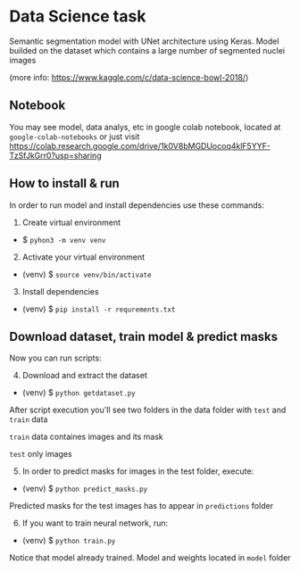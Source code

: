 # Data Science task


Semantic​ segmentation model with UNet architecture using Keras.
Model builded on the dataset which contains a large number of segmented nuclei images


(more info: https://www.kaggle.com/c/data-science-bowl-2018/)


## Notebook

You may see model, data analys, etc in google colab notebook, located at `google-colab-notebooks` or just visit https://colab.research.google.com/drive/1k0V8bMGDUocoq4klF5YYF-TzSfJkGrr0?usp=sharing

## How to install & run

In order to run model and install dependencies use these commands:

1. Create virtual environment
 - $ `pyhon3 -m venv venv`

2. Activate your virtual environment
 - (venv) $ `source venv/bin/activate`

3. Install dependencies
 - (venv) $ `pip install -r requrements.txt`

## Download dataset, train model & predict masks 

Now you can run scripts:

4. Download and extract the dataset
 - (venv) $ `python getdataset.py`

After script execution you'll see two folders in the data folder with `test` and `train` data

`train` data containes images and its mask

`test` only images

5. In order to predict masks for images in the test folder, execute:
 - (venv) $ `python predict_masks.py`

 Predicted masks for the test images has to appear in `predictions` folder


6. If you want to train neural network, run:
 - (venv) $ `python train.py`

Notice that model already trained. Model and weights located in `model` folder
